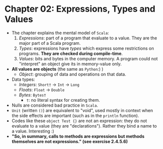 # Chapter 02: Expressions, Types and Values

* The chapter explains the mental model of `Scala`:
    1. *Expressions*: part of a program that evaluate to a value. They are the major part of a Scala program.
    1. *Types*: expressions have *types* which express some restrictions on programs. **They are checked during compile-time**.
    1. *Values*: bits and bytes in the computer memory. A program could not "interpret" an object give its in memory-value only.
* **All values are objects** (the same as `Python`:)  )
    * *Object*: grouping of data and operations on that data.
* Data types:
    * *Integers*: `Short†` -> `Int` -> `Long`
    * *Floats*: `Float` -> `Double`
    * *Bytes*: `Bytes†`
        * `†`: no literal syntax for creating them.
* Nulls are considered bad practice in `Scala`.
* `Unit` (written `()`) are equivalent to "void", used mostly in context when the side effects are important (such as in the `println` function).
* Codes like these `object Test {}` are not an expression: they do not evaluate to a value (they are "declarations"). Rather they bind a name to a value. Interesting :)
* **"So, in summary, calls to methods are expressions but methods themselves are not expressions." (see exercise 2.4.5.6)**
